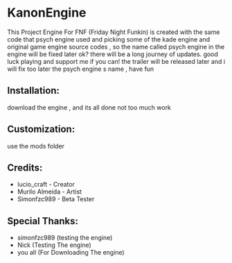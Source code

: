 # KanonEngine
This Project Engine For FNF (Friday Night Funkin) is created with the same code that psych engine used and picking some of the kade engine and original game engine source codes , so the name called psych engine in the engine will be fixed later ok? there will be a long journey of updates. good luck playing and support me if you can!
the trailer will be released later and i will fix too later the psych engine s name , have fun

## Installation:
download the engine , and its all done not too much work
## Customization:
use the mods folder
## Credits:
* lucio_craft - Creator
* Murilo Almeida - Artist
* Simonfzc989 - Beta Tester
## Special Thanks:
* simonfzc989 (testing the engine)
* Nick (Testing The engine)
* you all (For Downloading The engine)
